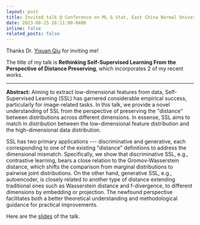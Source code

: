 ```yaml
---
layout: post
title: Invited talk @ Conference on ML & Stat, East China Normal University
date: 2023-08-25 16:11:00-0400
inline: false
related_posts: false
---
```


Thanks Dr. <a href="https://statr.me/about/">Yixuan Qiu</a> for inviting me!

The title of my talk is <b>Rethinking Self-Supervised Learning From the Perspective of Distance Preserving</b>, which incorporates 2 of my recent works.

---

<b>Abstract:</b> Aiming to extract low-dimensional features from data, Self-Supervised Learning (SSL) has garnered considerable empirical success, particularly for image-related tasks. In this talk, we provide a novel understanding of SSL from the perspective of preserving the "distance" between distributions across different dimensions. In essense, SSL aims to match in distribution between the low-dimensional feature distribution and the high-dimensional data distribution.

SSL has two primary applications --- discriminative and generative, each corresponding to one of the existing "distance" definitions to address the dimensional mismatch. Specifically, we show that discriminative SSL, e.g., contrastive learning, bears a close relation to the Gromov-Wasserstein distance, which shifts the comparison from marginal distributions to pairwise joint distributions. On the other hand, generative SSL, e.g., autoencoder, is closely related to another type of distance extending traditional ones such as Wasserstein distance and f-divergence, to different dimensions by embedding or projection. The newfound perspective facilitates both a better theoretical understanding and methodological guidance for practical improvements.

Here are the <a href="/assets/pdf/SSL by minimizing distribution distance.pdf">slides</a> of the talk.
